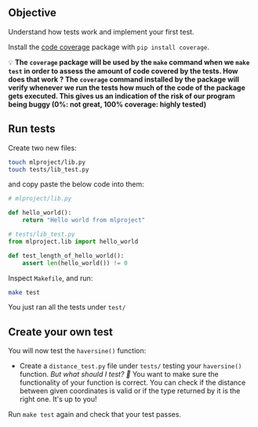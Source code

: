 
## Objective

Understand how tests work and implement your first test.

Install the [code coverage](https://en.wikipedia.org/wiki/Code_coverage) package with `pip install coverage`.

💡 __The `coverage` package will be used by the `make` command when we `make test` in order to assess the amount of code covered by the tests. How does that work ? The `coverage` command installed by the package will verify whenever we run the tests how much of the code of the package gets executed. This gives us an indication of the risk of our program being buggy (0%: not great, 100% coverage: highly tested)__

## Run tests

Create two new files:

```bash
touch mlproject/lib.py
touch tests/lib_test.py
```

and copy paste the below code into them:

```python
# mlproject/lib.py

def hello_world():
    return "Hello world from mlproject"
```

```python
# tests/lib_test.py
from mlproject.lib import hello_world

def test_length_of_hello_world():
    assert len(hello_world()) != 0
```


Inspect `Makefile`, and run:

```bash
make test
```

You just ran all the tests under `test/`

## Create your own test

You will now test the `haversine()` function:

- Create a `distance_test.py` file under `tests/` testing your `haversine()` function.
  *But what should I test? 🤔*
  You want to make sure the functionality of your function is correct. You can check if the distance between given coordinates is valid or if the type returned by it is the right one. It's up to you!

Run `make test` again and check that your test passes.
